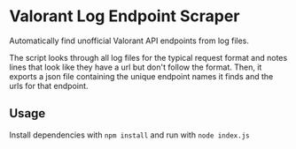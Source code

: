 # Valorant Log Endpoint Scraper
Automatically find unofficial Valorant API endpoints from log files.  

The script looks through all log files for the typical request format and notes lines that look like they have a url but don't follow the format. 
Then, it exports a json file containing the unique endpoint names it finds and the urls for that endpoint.

## Usage
Install dependencies with `npm install` and run with `node index.js`
